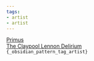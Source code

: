 ```yaml
---
tags:
- artist
- artist
---
```

   
[Primus](/not_created.md)   
[The Claypool Lennon Delirium](./The%20Claypool%20Lennon%20Delirium.md)   
`{_obsidian_pattern_tag_artist}`